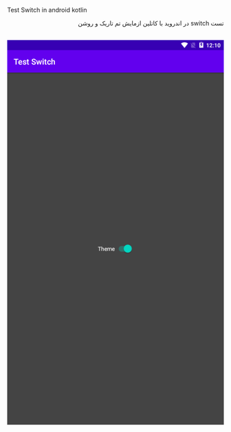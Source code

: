 Test Switch in android kotlin
<br><p dir="rtl">
تست switch در اندروید با کاتلین ازمایش تم تاریک و روشن
</p><br>

<img src="Screenshot_2020-05-03-00-10-34.png" title="Switch" alt="switch">
